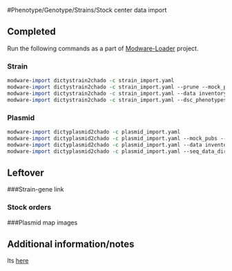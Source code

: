 #Phenotype/Genotype/Strains/Stock center data import

## Completed
Run the following commands as a part of
[Modware-Loader](https://github.com/dictyBase/Modware-Loader) project.


### Strain
```perl
modware-import dictystrain2chado -c strain_import.yaml 
modware-import dictystrain2chado -c strain_import.yaml --prune --mock_pubs # Options to prune or mock publications 
modware-import dictystrain2chado -c strain_import.yaml --data inventory --data genotype # For specific imports 
modware-import dictystrain2chado -c strain_import.yaml --dsc_phenotypes <path-to-file> # Path to file with corrected DSC phenotypes 
```
### Plasmid
```perl
modware-import dictyplasmid2chado -c plasmid_import.yaml 
modware-import dictyplasmid2chado -c plasmid_import.yaml --mock_pubs --prune 
modware-import dictyplasmid2chado -c plasmid_import.yaml --data inventory --data props # For specific imports 
modware-import dictyplasmid2chado -c plasmid_import.yaml --seq_data_dir <path-to-folder> # Path tol folder with GanBank/FastA sequences
```
## Leftover
###Strain-gene link
### Stock orders
###Plasmid map images

## Additional information/notes
Its [here](Stock-Import-notes.md)
